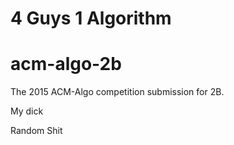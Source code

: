 4 Guys 1 Algorithm
===================
# acm-algo-2b
The 2015 ACM-Algo competition submission for 2B.

My dick

Random Shit
